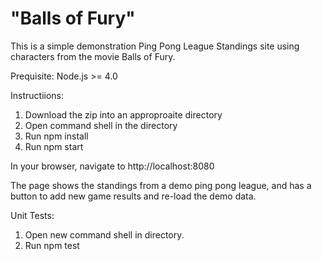 # "Balls of Fury"
This is a simple demonstration Ping Pong League Standings site using characters from the movie Balls of Fury.

Prequisite: Node.js >= 4.0

Instructiions:
1. Download the zip into an approproaite directory
2. Open command shell in the directory 
3. Run npm install
4. Run npm start

In your browser, navigate to http://localhost:8080

The page shows the standings from a demo ping pong league, and has a button to add new game results and re-load the demo data.

Unit Tests:
1. Open new command shell in directory.
2. Run npm test

